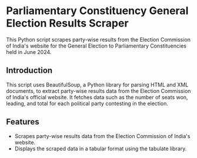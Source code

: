 # Parliamentary Constituency General Election Results Scraper

This Python script scrapes party-wise results from the Election Commission of India's website for the General Election to Parliamentary Constituencies held in June 2024.

## Introduction

This script uses BeautifulSoup, a Python library for parsing HTML and XML documents, to extract party-wise results data from the Election Commission of India's official website. It fetches data such as the number of seats won, leading, and total for each political party contesting in the election.

## Features

- Scrapes party-wise results data from the Election Commission of India's website.
- Displays the scraped data in a tabular format using the tabulate library.
